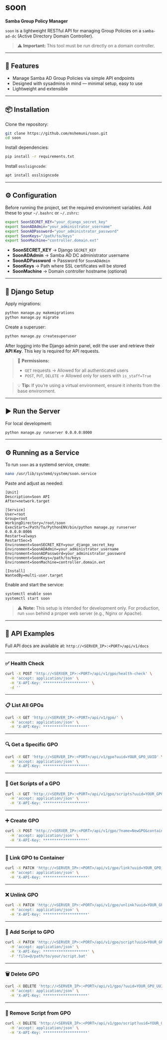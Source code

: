 
# soon  
**Samba Group Policy Manager**

`soon` is a lightweight RESTful API for managing Group Policies on a `samba-ad-dc` (Active Directory Domain Controller).  

> ⚠️ **Important:** This tool must be run directly on a domain controller.

---

## 🚀 Features

- Manage Samba AD Group Policies via simple API endpoints  
- Designed with sysadmins in mind — minimal setup, easy to use  
- Lightweight and extensible  

---

## 📦 Installation

Clone the repository:

```bash
git clone https://github.com/mshemuni/soon.git
cd soon
````

Install dependencies:

```bash
pip install -r requirements.txt
```

Install `osslsigncode`:

```bash
apt install osslsigncode
```

---

## ⚙️ Configuration

Before running the project, set the required environment variables.
Add these to your `~/.bashrc` or `~/.zshrc`:

```bash
export SoonSECRET_KEY="your_django_secret_key"
export SoonADAdmin="your_administrator_username"
export SoonADPassword="your_administrator_password"
export SoonKeys="/path/to/keys"
export SoonMachine="controller.domain.ext"
```

* **SoonSECRET\_KEY** → Django `SECRET_KEY`
* **SoonADAdmin** → Samba AD DC administrator username
* **SoonADPassword** → Password for `SoonADAdmin`
* **SoonKeys** → Path where SSL certificates will be stored
* **SoonMachine** → Domain controller hostname (optional)

---

## 🔧 Django Setup

Apply migrations:

```bash
python manage.py makemigrations
python manage.py migrate
```

Create a superuser:

```bash
python manage.py createsuperuser
```

After logging into the Django admin panel, edit the user and retrieve their **API Key**.
This key is required for API requests.

> 🔐 **Permissions:**
>
> * `GET` requests → Allowed for all authenticated users
> * `POST`, `PUT`, `DELETE` → Allowed only for users with `is_staff=True`

> 💡 **Tip:**
> If you’re using a virtual environment, ensure it inherits from the base environment.

---

## ▶️ Run the Server

For local development:

```bash
python manage.py runserver 0.0.0.0:8000
```

---

## ⚙️ Running as a Service

To run `soon` as a systemd service, create:

```bash
nano /usr/lib/systemd/system/soon.service
```

Paste and adjust as needed:

```
[Unit]
Description=Soon API
After=network.target

[Service]
User=root
Group=root
WorkingDirectory=/root/soon
ExecStart=/Path/To/PythonENV/bin/python manage.py runserver 0.0.0.0:8006
Restart=always
RestartSec=5
Environment=SoonSECRET_KEY=your_django_secret_key
Environment=SoonADAdmin=your_administrator_username
Environment=SoonADPassword=your_administrator_password
Environment=SoonKeys=/path/to/keys
Environment=SoonMachine=controller.domain.ext

[Install]
WantedBy=multi-user.target
```

Enable and start the service:

```bash
systemctl enable soon
systemctl start soon
```

> ⚠️ **Note:** This setup is intended for development only.
> For production, run `soon` behind a proper web server (e.g., Nginx or Apache).

---

## 📖 API Examples

Full API docs are available at:
`http://<SERVER_IP>:<PORT>/api/v1/docs`

---

### ✅ Health Check

```bash
curl -X POST 'http://<SERVER_IP>:<PORT>/api/v1/gpo/health-check' \
  -H 'accept: application/json' \
  -H 'X-API-Key: ********************' \
  -d ''
```

---

### 📋 List All GPOs

```bash
curl -X GET 'http://<SERVER_IP>:<PORT>/api/v1/gpo/' \
  -H 'accept: application/json' \
  -H 'X-API-Key: ********************'
```

---

### 🔍 Get a Specific GPO

```bash
curl -X GET 'http://<SERVER_IP>:<PORT>/api/v1/gpo?uuid=YOUR_GPO_UUID' \
  -H 'accept: application/json' \
  -H 'X-API-Key: ********************'
```

---

### 🧾 Get Scripts of a GPO

```bash
curl -X GET 'http://<SERVER_IP>:<PORT>/api/v1/gpo/scripts?uuid=YOUR_GPO_UUID' \
  -H 'accept: application/json' \
  -H 'X-API-Key: ********************'
```

---

### ➕ Create GPO

```bash
curl -X POST 'http://<SERVER_IP>:<PORT>/api/v1/gpo/?name=NewGPO&container=OU=TestOU,DC=domain,DC=local' \
  -H 'accept: application/json' \
  -H 'X-API-Key: ********************'
```

---

### 🔗 Link GPO to Container

```bash
curl -X PATCH 'http://<SERVER_IP>:<PORT>/api/v1/gpo/link?uuid=YOUR_GPO_UUID&container=OU=TestOU,DC=domain,DC=local' \
  -H 'accept: application/json' \
  -H 'X-API-Key: ********************'
```

---

### ❌ Unlink GPO

```bash
curl -X PATCH 'http://<SERVER_IP>:<PORT>/api/v1/gpo/unlink?uuid=YOUR_GPO_UUID&container=OU=TestOU,DC=domain,DC=local' \
  -H 'accept: application/json' \
  -H 'X-API-Key: ********************'
```

---

### 📂 Add Script to GPO

```bash
curl -X PATCH 'http://<SERVER_IP>:<PORT>/api/v1/gpo/script?uuid=YOUR_GPO_UUID&kind=Login&parameters=echo+hello' \
  -H 'accept: application/json' \
  -H 'X-API-Key: ********************' \
  -F 'file=@/path/to/your/script.bat'
```

---

### 🗑️ Delete GPO

```bash
curl -X DELETE 'http://<SERVER_IP>:<PORT>/api/v1/gpo/?uuid=YOUR_GPO_UUID' \
  -H 'accept: application/json' \
  -H 'X-API-Key: ********************'
```

---

### 🧹 Remove Script from GPO

```bash
curl -X DELETE 'http://<SERVER_IP>:<PORT>/api/v1/gpo/script?uuid=YOUR_GPO_UUID&kind=Login&script=0' \
  -H 'accept: application/json' \
  -H 'X-API-Key: ********************'
```